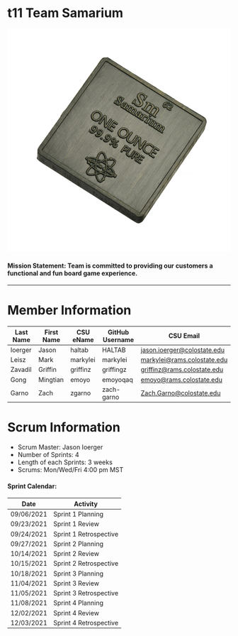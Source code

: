 # t11 Team Samarium
![overview](images/samarium.jpeg)
#### Mission Statement: Team is committed to providing our customers a functional and fun board game experience.

---

# Member Information

Last Name | First Name | CSU eName | GitHub Username | CSU Email
--------- | ---------- | --------- | --------------- | -----------------------------
Ioerger   | Jason      | haltab    | HALTAB          | jason.ioerger@colostate.edu
Leisz     | Mark       | markylei  | markylei        | markylei@rams.colostate.edu
Zavadil   | Griffin    | griffinz  | griffingz       | griffinz@rams.colostate.edu
Gong      | Mingtian   | emoyo     | emoyoqaq        | emoyo@rams.colostate.edu
Garno     | Zach       | zgarno    | zach-garno      | Zach.Garno@colostate.edu  

# Scrum Information

* Scrum Master: Jason Ioerger
* Number of Sprints: 4
* Length of each Sprints: 3 weeks
* Scrums: Mon/Wed/Fri 4:00 pm MST

#### Sprint Calendar:
Date       | Activity
---------- | ------------------------
09/06/2021 | Sprint 1 Planning
09/23/2021 | Sprint 1 Review
09/24/2021 | Sprint 1 Retrospective
09/27/2021 | Sprint 2 Planning
10/14/2021 | Sprint 2 Review
10/15/2021 | Sprint 2 Retrospective
10/18/2021 | Sprint 3 Planning
11/04/2021 | Sprint 3 Review
11/05/2021 | Sprint 3 Retrospective
11/08/2021 | Sprint 4 Planning
12/02/2021 | Sprint 4 Review
12/03/2021 | Sprint 4 Retrospective
